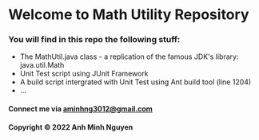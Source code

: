 # Welcome to Math Utility Repository 

### You will find in this repo the following stuff:

* The MathUtil.java class - a replication of the famous JDK's library:
java.util.Math
* Unit Test script using JUnit Framework
* A build script intergrated with Unit Test using Ant build tool (line 1204)
* ...

#### Connect me via aminhng3012@gmail.com

#### Copyright &#169; 2022 Anh Minh Nguyen
